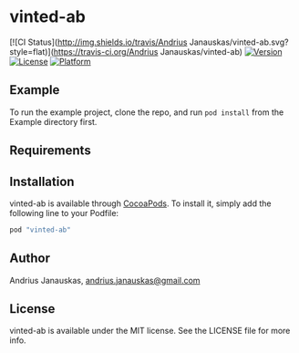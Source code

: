 # vinted-ab

[![CI Status](http://img.shields.io/travis/Andrius Janauskas/vinted-ab.svg?style=flat)](https://travis-ci.org/Andrius Janauskas/vinted-ab)
[![Version](https://img.shields.io/cocoapods/v/vinted-ab.svg?style=flat)](http://cocoapods.org/pods/vinted-ab)
[![License](https://img.shields.io/cocoapods/l/vinted-ab.svg?style=flat)](http://cocoapods.org/pods/vinted-ab)
[![Platform](https://img.shields.io/cocoapods/p/vinted-ab.svg?style=flat)](http://cocoapods.org/pods/vinted-ab)

## Example

To run the example project, clone the repo, and run `pod install` from the Example directory first.

## Requirements

## Installation

vinted-ab is available through [CocoaPods](http://cocoapods.org). To install
it, simply add the following line to your Podfile:

```ruby
pod "vinted-ab"
```

## Author

Andrius Janauskas, andrius.janauskas@gmail.com

## License

vinted-ab is available under the MIT license. See the LICENSE file for more info.
